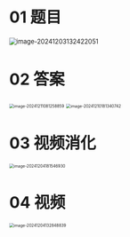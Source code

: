 # 01 题目

<img src="C:\Users\Administrator\AppData\Roaming\Typora\typora-user-images\image-20241203132422051.png" alt="image-20241203132422051" style="zoom: 80%;" />



# 02 答案

<img src="https://cvp.oss-cn-shanghai.aliyuncs.com/202412110812986.png" alt="image-20241211081258859" style="zoom:50%;" />

<img src="https://cvp.oss-cn-shanghai.aliyuncs.com/202412101813813.png" alt="image-20241210181340742" style="zoom:50%;" />





# 03 视频消化

<img src="C:\Users\Administrator\AppData\Roaming\Typora\typora-user-images\image-20241204181546930.png" alt="image-20241204181546930" style="zoom:50%;" />



# 04 视频

<img src="C:\Users\Administrator\AppData\Roaming\Typora\typora-user-images\image-20241204132848839.png" alt="image-20241204132848839" style="zoom:50%;" />